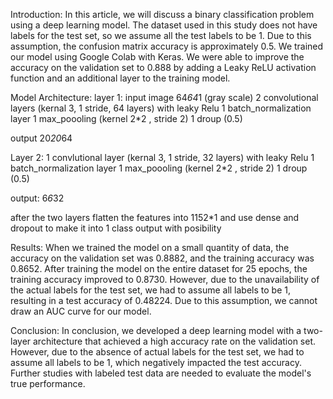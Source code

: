 Introduction:
In this article, we will discuss a binary classification problem using a deep learning model. The dataset used in this study does not have labels for the test set, so we assume all the test labels to be 1. Due to this assumption, the confusion matrix accuracy is approximately 0.5. We trained our model using Google Colab with Keras. We were able to improve the accuracy on the validation set to 0.888 by adding a Leaky ReLU activation function and an additional layer to the training model.

Model Architecture:
layer 1:
input image 64*64*1 (gray scale)
2 convolutional layers (kernal 3, 1 stride, 64 layers) with leaky Relu
1 batch_normalization layer
1 max_poooling (kernel 2*2 , stride 2)
1 droup (0.5)

output 20*20*64

Layer 2: 
1 convlutional layer (kernal 3, 1 stride, 32 layers) with leaky Relu
1 batch_normalization layer
1 max_poooling (kernel 2*2 , stride 2)
1 droup (0.5)

output: 6*6*32

after the two layers
flatten the features into 1152*1
and use dense and dropout to make it into 1 class output with posibility

Results:
When we trained the model on a small quantity of data, the accuracy on the validation set was 0.8882, and the training accuracy was 0.8652. After training the model on the entire dataset for 25 epochs, the training accuracy improved to 0.8730. However, due to the unavailability of the actual labels for the test set, we had to assume all labels to be 1, resulting in a test accuracy of 0.48224. Due to this assumption, we cannot draw an AUC curve for our model.

Conclusion:
In conclusion, we developed a deep learning model with a two-layer architecture that achieved a high accuracy rate on the validation set. However, due to the absence of actual labels for the test set, we had to assume all labels to be 1, which negatively impacted the test accuracy. Further studies with labeled test data are needed to evaluate the model's true performance.
